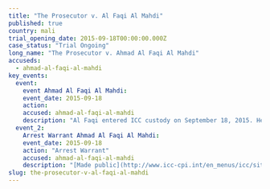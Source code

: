 ```yaml
---
title: "The Prosecutor v. Al Faqi Al Mahdi"
published: true
country: mali
trial_opening_date: 2015-09-18T00:00:00.000Z
case_status: "Trial Ongoing"
long_name: "The Prosecutor v. Ahmad Al Faqi Al Mahdi"
accuseds:
  - ahmad-al-faqi-al-mahdi
key_events: 
  event:
    event Ahmad Al Faqi Al Mahdi:
    event_date: 2015-09-18
    action:
    accused: ahmad-al-faqi-al-mahdi
    description: "Al Faqi entered ICC custody on September 18, 2015. He was transferred to The Hague on September 26, 2015. Confirmation of charges hearing occurred on March 1, 2016."
  event_2:
    Arrest Warrant Ahmad Al Faqi Al Mahdi:
    event_date: 2015-09-18
    action: "Arrest Warrant"
    accused: ahmad-al-faqi-al-mahdi
    description: "[Made public](http://www.icc-cpi.int/en_menus/icc/situations%20and%20cases/situations/icc0112/related-cases/ICC-01_12-01_15/court-records/chambers/ptcI/Pages/1.aspx)"
slug: the-prosecutor-v-al-faqi-al-mahdi
---
```

